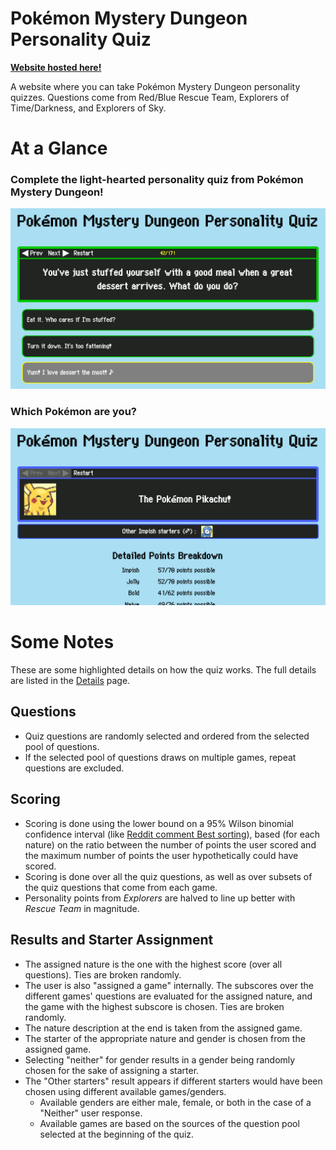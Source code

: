 # Pokémon Mystery Dungeon Personality Quiz

[**Website hosted here!**](http://pmdquiz.atwebpages.com/)

A website where you can take Pokémon Mystery Dungeon personality quizzes. Questions come from Red/Blue Rescue Team, Explorers of Time/Darkness, and Explorers of Sky.

# At a Glance
### Complete the light-hearted personality quiz from Pokémon Mystery Dungeon!
![Sample question](samples/question.png)
### Which Pokémon are you?
![Sample result](samples/result.png)

# Some Notes
These are some highlighted details on how the quiz works. The full details are listed in the [Details](details/index.html) page.

## Questions
* Quiz questions are randomly selected and ordered from the selected pool of questions.
* If the selected pool of questions draws on multiple games, repeat questions are excluded.

## Scoring
* Scoring is done using the lower bound on a 95% Wilson binomial confidence interval (like [Reddit comment Best sorting](https://redditblog.com/2009/10/15/reddits-new-comment-sorting-system/)), based (for each nature) on the ratio between the number of points the user scored and the maximum number of points the user hypothetically could have scored.
* Scoring is done over all the quiz questions, as well as over subsets of the quiz questions that come from each game.
* Personality points from *Explorers* are halved to line up better with *Rescue Team* in magnitude.

## Results and Starter Assignment
* The assigned nature is the one with the highest score (over all questions). Ties are broken randomly.
* The user is also "assigned a game" internally. The subscores over the different games' questions are evaluated for the assigned nature, and the game with the highest subscore is chosen. Ties are broken randomly.
* The nature description at the end is taken from the assigned game.
* The starter of the appropriate nature and gender is chosen from the assigned game.
* Selecting "neither" for gender results in a gender being randomly chosen for the sake of assigning a starter.
* The "Other starters" result appears if different starters would have been chosen using different available games/genders.
  * Available genders are either male, female, or both in the case of a "Neither" user response.
  * Available games are based on the sources of the question pool selected at the beginning of the quiz.
